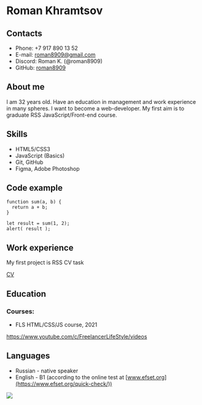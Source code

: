 # Roman Khramtsov
## Contacts
- Phone: +7 917 890 13 52
- E-mail: roman8909@gmail.com
- Discord: Roman K. (@roman8909)
- GitHub: [roman8909](https://github.com/roman8909)
## About me
I am 32 years old. Have an education in management and work experience in many spheres. I want to become a web-developer. My first aim is to graduate RSS JavaScript/Front-end course.
## Skills
- HTML5/CSS3
- JavaScript (Basics)
- Git, GitHub
- Figma, Adobe Photoshop
## Code example
```
function sum(a, b) {
  return a + b;
}

let result = sum(1, 2);
alert( result );
```
## Work experience
My first project is RSS CV task 

[CV](https://github.com/roman8909/rsschool-cv)
## Education
### Courses:
- FLS HTML/CSS/JS course, 2021

https://www.youtube.com/c/FreelancerLifeStyle/videos
## Languages
- Russian - native speaker
- English - B1 (according to the online test at [www.efset.org](https://www.efset.org/quick-check/))

![](/rsschool-cv/English%20Test.jpg)